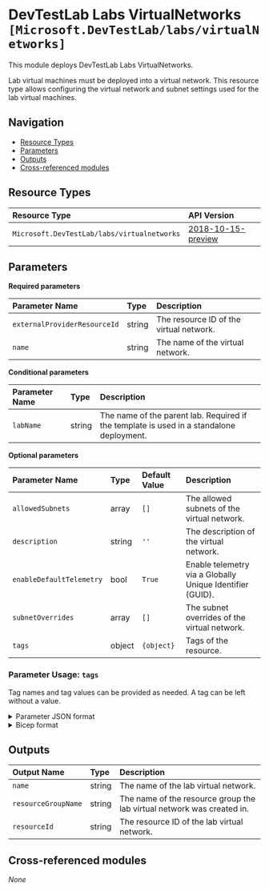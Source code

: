 # DevTestLab Labs VirtualNetworks `[Microsoft.DevTestLab/labs/virtualNetworks]`

This module deploys DevTestLab Labs VirtualNetworks.

Lab virtual machines must be deployed into a virtual network. This resource type allows configuring the virtual network and subnet settings used for the lab virtual machines.

## Navigation

- [Resource Types](#Resource-Types)
- [Parameters](#Parameters)
- [Outputs](#Outputs)
- [Cross-referenced modules](#Cross-referenced-modules)

## Resource Types

| Resource Type | API Version |
| :-- | :-- |
| `Microsoft.DevTestLab/labs/virtualnetworks` | [2018-10-15-preview](https://docs.microsoft.com/en-us/azure/templates/Microsoft.DevTestLab/labs/virtualnetworks) |

## Parameters

**Required parameters**

| Parameter Name | Type | Description |
| :-- | :-- | :-- |
| `externalProviderResourceId` | string | The resource ID of the virtual network. |
| `name` | string | The name of the virtual network. |

**Conditional parameters**

| Parameter Name | Type | Description |
| :-- | :-- | :-- |
| `labName` | string | The name of the parent lab. Required if the template is used in a standalone deployment. |

**Optional parameters**

| Parameter Name | Type | Default Value | Description |
| :-- | :-- | :-- | :-- |
| `allowedSubnets` | array | `[]` | The allowed subnets of the virtual network. |
| `description` | string | `''` | The description of the virtual network. |
| `enableDefaultTelemetry` | bool | `True` | Enable telemetry via a Globally Unique Identifier (GUID). |
| `subnetOverrides` | array | `[]` | The subnet overrides of the virtual network. |
| `tags` | object | `{object}` | Tags of the resource. |


### Parameter Usage: `tags`

Tag names and tag values can be provided as needed. A tag can be left without a value.

<details>

<summary>Parameter JSON format</summary>

```json
"tags": {
    "value": {
        "Environment": "Non-Prod",
        "Contact": "test.user@testcompany.com",
        "PurchaseOrder": "1234",
        "CostCenter": "7890",
        "ServiceName": "DeploymentValidation",
        "Role": "DeploymentValidation"
    }
}
```

</details>

<details>

<summary>Bicep format</summary>

```bicep
tags: {
    Environment: 'Non-Prod'
    Contact: 'test.user@testcompany.com'
    PurchaseOrder: '1234'
    CostCenter: '7890'
    ServiceName: 'DeploymentValidation'
    Role: 'DeploymentValidation'
}
```

</details>
<p>

## Outputs

| Output Name | Type | Description |
| :-- | :-- | :-- |
| `name` | string | The name of the lab virtual network. |
| `resourceGroupName` | string | The name of the resource group the lab virtual network was created in. |
| `resourceId` | string | The resource ID of the lab virtual network. |

## Cross-referenced modules

_None_
